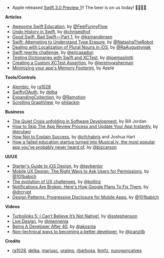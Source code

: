 
* Apple released [Swift 3.0 Preview 1](http://9to5mac.com/2016/06/01/swift-3-0-preview-1-released/)!! The beer is on us today! 🍺🍺🍺🍺

**Articles**

* [Awesome Swift Education](https://github.com/hsavit1/Awesome-Swift-Education), by [@FeelFunnyFlow](https://twitter.com/FeelFunnyFlow)
* [Undo History in Swift](http://chris.eidhof.nl/post/undo-history-in-swift/), by [@chriseidhof](https://twitter.com/chriseidhof)
* [Good Swift, Bad Swift — Part 1](https://medium.com/@ksmandersen/good-swift-bad-swift-part-1-f58f71da3575), by [@ksmandersen](https://twitter.com/ksmandersen)
* [Swift: Attempting to Understand Type Erasure](https://www.natashatherobot.com/swift-type-erasure/), by [@NatashaTheRobot](https://twitter.com/NatashaTheRobot)
* [Dealing with Localization of Plural Nouns in iOS](http://macoscope.com/blog/effective-localization-when-working-with-language-plural-rules/), by [@RaAugustyniak](https://twitter.com/RaAugustyniak)
* [Swift rewrite challenge](http://ericasadun.com/2016/05/31/swift-rewrite-challenge/), by [@ericasadun](https://twitter.com/ericasadun)
* [Testing Dictionaries with Swift and XCTest](http://masilotti.com/testing-dictionaries/), by [@joemasilotti](https://twitter.com/joemasilotti)
* [Creating a Custom XCTest Assertion](https://www.bignerdranch.com/blog/creating-a-custom-xctest-assertion/), by [@jeremywsherman](https://twitter.com/jeremywsherman)
* [Minimizing your app's Memory Footprint](https://developer.apple.com/library/ios/technotes/tn2434/_index.html#//apple_ref/doc/uid/DTS40017252), by Apple


**Tools/Controls**

* [Alembic](https://github.com/ra1028/Alembic), by [ra1028](https://github.com/ra1028)
* [SwiftyOAuth](https://github.com/delba/SwiftyOAuth), by [delba](https://github.com/delba)
* [ExpandingCollection](https://github.com/Ramotion/expanding-collection), by [@Ramotion](https://twitter.com/Ramotion)
* [Scrolling GraphView](https://github.com/philackm/Scrollable-GraphView), by [philackm](https://twitter.com/philackm)

**Business**

* [The Quiet Crisis unfolding in Software Development](https://medium.com/@billjordan1/the-quiet-crisis-unfolding-in-software-development-cffbdafbf450#.bkxe79bm1), by Bill Jordan
* [How to Skip The App Review Process and Update Your App Instantly](https://medium.com/@ophir_rollout/how-to-skip-the-app-review-process-and-update-your-app-instantly-76565b519c2d#.snz1lagvn), by [@prutwo](https://twitter.com/prutwo)
* [How Not to Explain Success](http://www.nytimes.com/2016/04/10/opinion/sunday/how-not-to-explain-success.html?_r=0), by [@cfchabris](https://twitter.com/cfchabris) and Joshua Hart
* [How a failed education startup turned into Musical.ly, the most popular app you've probably never heard of](http://www.businessinsider.com/what-is-musically-2016-5), by [@bizcarson](https://twitter.com/bizcarson)

**UI/UX**

* [Starter's Guide to iOS Design](http://taybenlor.com/2013/05/21/designing-for-ios.html), by [@taybenlor ](https://twitter.com/taybenlor)
* [Mobile UX Design: The Right Ways to Ask Users for Permissions](http://babich.biz/mobile-ux-design-the-right-ways-to-ask-users-for-permissions/), by [@101babich](https://twitter.com/101babich)
* [The evolution of UX challenges](https://uxdesign.cc/the-evolution-of-ux-challenges-5e1748b82ede?ref=hackingui#.z61cns41m), by [@kollinz](https://twitter.com/kollinz)
* [Notifications Are Broken. Here's How Google Plans To Fix Them](http://www.fastcodesign.com/3060092/notifications-are-broken-heres-how-google-plans-to-fix-them), by [@drcrypt](https://twitter.com/drcrypt)
* [Design Patterns: Progressive Disclosure for Mobile Apps](https://uxplanet.org/design-patterns-progressive-disclosure-for-mobile-apps-f41001a293ba#.ipfhbc73q), by [@101babich](https://twitter.com/101babich)

**Videos**

* [Turbolinks 5: I Can’t Believe It’s Not Native!](https://www.youtube.com/watch?v=SWEts0rlezA), by [@sstephenson](https://twitter.com/sstephenson)
* [Live Design](https://realm.io/news/tryswift-maxim-cramer-live-design/), by [@mennenia](https://twitter.com/mennenia)
* [Being A Developer After 40](http://blog.appbuilders.ch/2016/05/26/adrian-being-developer-after-40.html), by [@akosma](https://twitter.com/akosma)
* [Non-technical ways to becoming a better developer](http://blog.appbuilders.ch/2016/06/02/marin.html), by [@icanzilb](https://twitter.com/icanzilb)

**Credits**

* [ra1028](https://github.com/ra1028), [delba](https://github.com/delba), [mariusc](https://github.com/mariusc), [uraimo](https://github.com/uraimo), [rbarbosa](https://github.com/rbarbosa), [lkmfz](https://github.com/lkmfz), [nunogoncalves](https://github.com/nunogoncalves)
